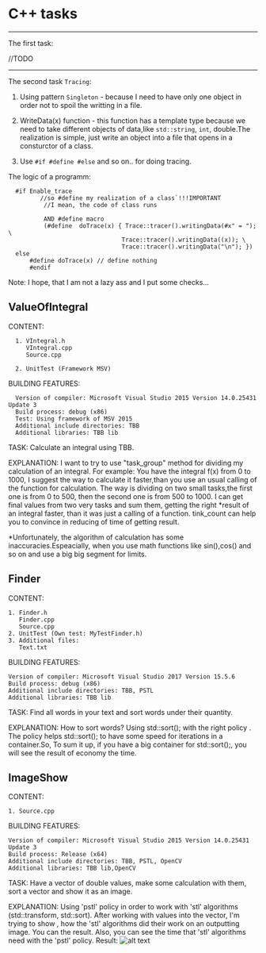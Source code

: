 # C++ tasks
-----------------------------------------------------------------------------------------------------

The first task:

  //TODO
  
  
-------------------------------------------------------------------------------------------------------

The second task `Tracing`:
  1. Using pattern `Singleton` - because I need to have only one object in order not to spoil the writting in a file.
  
  2. WriteData(x) function - this function has a template type because we need to take different objects of data,like 
  `std::string`, `int`, double.The realization is simple, just write an object into a file that opens in a consturctor of a class.
  
  3. Use `#if #define #else` and so on.. for doing tracing.
  
  
  The logic of a programm:
  
      #if Enable_trace
             //so #define my realization of a class`!!!IMPORTANT
              //I mean, the code of class runs

              AND #define macro
              (#define  doTrace(x) { Trace::tracer().writingData(#x" = "); \
                                    Trace::tracer().writingData((x)); \
                                    Trace::tracer().writingData("\n"); })
      else
          #define doTrace(x) // define nothing
          #endif
  
Note: I hope, that I am not a lazy ass and I put some checks...

ValueOfIntegral
----------------------------------------------------------------------------------------
CONTENT:

      1. VIntegral.h
         VIntegral.cpp
         Source.cpp

      2. UnitTest (Framework MSV)

BUILDING FEATURES:

      Version of compiler: Microsoft Visual Studio 2015 Version 14.0.25431 Update 3
      Build process: debug (x86)
      Test: Using framework of MSV 2015
      Additional include directories: TBB
      Additional libraries: TBB lib

TASK: 
Calculate an integral using TBB.

EXPLANATION: 
I want to try to use "task_group" method for dividing my calculation of an integral.
For example: You have the integral f(x) from 0 to 1000, I suggest the way to calculate 
it faster,than you use an usual calling of the function for calculation. The way is 
dividing on two small tasks,the first one is from 0 to 500, then the second one is 
from 500 to 1000. I can get final values from two very tasks and sum them, getting 
the right *result of an integral faster, than it was just a calling of a function.
tink_count can help you to convince in reducing of time of getting result.

*Unfortunately, the algorithm of calculation has some inaccuracies.Espeacially, when you
use math functions like sin(),cos() and so on and use a big big segment for limits.



Finder
--------------------------------------------------------------------------------------
CONTENT:

    1. Finder.h
       Finder.cpp
       Source.cpp
    2. UnitTest (Own test: MyTestFinder.h)
    3. Additional files:
       Text.txt 

BUILDING FEATURES:

    Version of compiler: Microsoft Visual Studio 2017 Version 15.5.6
    Build process: debug (x86)			     
    Additional include directories: TBB, PSTL
    Additional libraries: TBB lib

TASK: 
Find all words in your text and sort words under their quantity.

EXPLANATION: 
How to sort words? Using std::sort(); with the right policy . The policy
helps std::sort(); to have some speed for iterations in a container.So,
To sum it up, if you have a big container for std::sort();, 
you will see the result of economy the time. 

ImageShow
--------------------------------------------------------------------------------------
CONTENT:

    1. Source.cpp

BUILDING FEATURES:

    Version of compiler: Microsoft Visual Studio 2015 Version 14.0.25431 Update 3
    Build process: Release (x64)			     
    Additional include directories: TBB, PSTL, OpenCV
    Additional libraries: TBB lib,OpenCV
	
TASK: 
Have a vector of double values, make some calculation with them, sort a vector
and show it as an image. 	

EXPLANATION: 
Using 'pstl' policy in order to work with 'stl' algorithms (std::transform, std::sort).
After working with values into the vector, I'm trying to show , how the 'stl' algorithms
did their work on an outputting image. You can the result. Also, you can see the time that
'stl' algorithms need with the 'pstl' policy. 
Result:
![alt text](ImageSHow\imageshowRes.png "Result after sorting")
